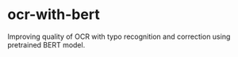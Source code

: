 # ocr-with-bert
Improving quality of OCR with typo recognition and correction using pretrained BERT model.

